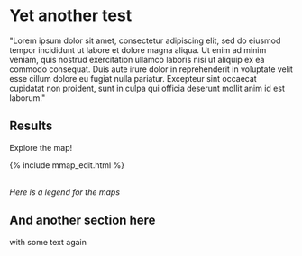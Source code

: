 # Yet another test
 
"Lorem ipsum dolor sit amet, consectetur adipiscing elit, sed do eiusmod tempor incididunt ut labore et dolore magna aliqua. Ut enim ad minim veniam, quis nostrud exercitation ullamco laboris nisi ut aliquip ex ea commodo consequat. Duis aute irure dolor in reprehenderit in voluptate velit esse cillum dolore eu fugiat nulla pariatur. Excepteur sint occaecat cupidatat non proident, sunt in culpa qui officia deserunt mollit anim id est laborum."

## Results

Explore the map!

<div>
{% include mmap_edit.html %}
</div>
<br style="clear:both" />

*Here is a legend for the maps*

## And another section here
with some text again
